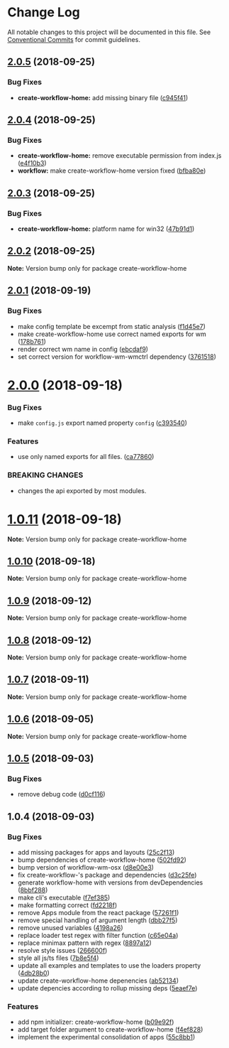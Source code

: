# Change Log

All notable changes to this project will be documented in this file.
See [Conventional Commits](https://conventionalcommits.org) for commit guidelines.

<a name="2.0.5"></a>
## [2.0.5](https://github.com/havardh/workflow/compare/create-workflow-home@2.0.4...create-workflow-home@2.0.5) (2018-09-25)


### Bug Fixes

* **create-workflow-home:** add missing binary file ([c945f41](https://github.com/havardh/workflow/commit/c945f41))





<a name="2.0.4"></a>
## [2.0.4](https://github.com/havardh/workflow/compare/create-workflow-home@2.0.3...create-workflow-home@2.0.4) (2018-09-25)


### Bug Fixes

* **create-workflow-home:** remove executable permission from index.js ([e4f10b3](https://github.com/havardh/workflow/commit/e4f10b3))
* **workflow:** make create-workflow-home version fixed ([bfba80e](https://github.com/havardh/workflow/commit/bfba80e))





<a name="2.0.3"></a>
## [2.0.3](https://github.com/havardh/workflow/compare/create-workflow-home@2.0.2...create-workflow-home@2.0.3) (2018-09-25)


### Bug Fixes

* **create-workflow-home:** platform name for win32 ([47b91d1](https://github.com/havardh/workflow/commit/47b91d1))





<a name="2.0.2"></a>
## [2.0.2](https://github.com/havardh/workflow/compare/create-workflow-home@2.0.1...create-workflow-home@2.0.2) (2018-09-25)

**Note:** Version bump only for package create-workflow-home





<a name="2.0.1"></a>
## [2.0.1](https://github.com/havardh/workflow/compare/create-workflow-home@2.0.0...create-workflow-home@2.0.1) (2018-09-19)


### Bug Fixes

* make config template be excempt from static analysis ([f1d45e7](https://github.com/havardh/workflow/commit/f1d45e7))
* make create-workflow-home use correct named exports for wm ([178b761](https://github.com/havardh/workflow/commit/178b761))
* render correct wm name in config ([ebcdaf9](https://github.com/havardh/workflow/commit/ebcdaf9))
* set correct version for workflow-wm-wmctrl dependency ([3761518](https://github.com/havardh/workflow/commit/3761518))





<a name="2.0.0"></a>
# [2.0.0](https://github.com/havardh/workflow/compare/create-workflow-home@1.0.11...create-workflow-home@2.0.0) (2018-09-18)


### Bug Fixes

* make `config.js` export named property `config` ([c393540](https://github.com/havardh/workflow/commit/c393540))


### Features

* use only named exports for all files. ([ca77860](https://github.com/havardh/workflow/commit/ca77860))


### BREAKING CHANGES

* changes the api exported by most modules.





<a name="1.0.11"></a>
# [1.0.11](https://github.com/havardh/workflow/compare/create-workflow-home@1.0.10...create-workflow-home@1.0.11) (2018-09-18)

**Note:** Version bump only for package create-workflow-home





<a name="1.0.10"></a>
## [1.0.10](https://github.com/havardh/workflow/compare/create-workflow-home@1.0.9...create-workflow-home@1.0.10) (2018-09-18)

**Note:** Version bump only for package create-workflow-home





<a name="1.0.9"></a>
## [1.0.9](https://github.com/havardh/workflow/compare/create-workflow-home@1.0.8...create-workflow-home@1.0.9) (2018-09-12)

**Note:** Version bump only for package create-workflow-home





<a name="1.0.8"></a>
## [1.0.8](https://github.com/havardh/workflow/compare/create-workflow-home@1.0.7...create-workflow-home@1.0.8) (2018-09-12)

**Note:** Version bump only for package create-workflow-home





<a name="1.0.7"></a>
## [1.0.7](https://github.com/havardh/workflow/compare/create-workflow-home@1.0.6...create-workflow-home@1.0.7) (2018-09-11)

**Note:** Version bump only for package create-workflow-home





<a name="1.0.6"></a>
## [1.0.6](https://github.com/havardh/workflow/compare/create-workflow-home@1.0.5...create-workflow-home@1.0.6) (2018-09-05)

**Note:** Version bump only for package create-workflow-home





<a name="1.0.5"></a>
## [1.0.5](https://github.com/havardh/workflow/compare/create-workflow-home@1.0.4...create-workflow-home@1.0.5) (2018-09-03)


### Bug Fixes

* remove debug code ([d0cf116](https://github.com/havardh/workflow/commit/d0cf116))





<a name="1.0.4"></a>
## 1.0.4 (2018-09-03)


### Bug Fixes

* add missing packages for apps and layouts ([25c2f13](https://github.com/havardh/workflow/commit/25c2f13))
* bump dependencies of create-workflow-home ([502fd92](https://github.com/havardh/workflow/commit/502fd92))
* bump version of workflow-wm-osx ([d8e00e3](https://github.com/havardh/workflow/commit/d8e00e3))
* fix create-workflow-'s package and dependencies ([d3c25fe](https://github.com/havardh/workflow/commit/d3c25fe))
* generate workflow-home with versions from devDependencies ([8bbf288](https://github.com/havardh/workflow/commit/8bbf288))
* make cli's executable ([f7ef385](https://github.com/havardh/workflow/commit/f7ef385))
* make formatting correct ([fd2218f](https://github.com/havardh/workflow/commit/fd2218f))
* remove Apps module from the react package ([57261f1](https://github.com/havardh/workflow/commit/57261f1))
* remove special handling of argument length ([dbb27f5](https://github.com/havardh/workflow/commit/dbb27f5))
* remove unused variables ([4198a26](https://github.com/havardh/workflow/commit/4198a26))
* replace loader test regex with filter function ([c65e04a](https://github.com/havardh/workflow/commit/c65e04a))
* replace minimax pattern with regex ([8897a12](https://github.com/havardh/workflow/commit/8897a12))
* resolve style issues ([266600f](https://github.com/havardh/workflow/commit/266600f))
* style all js/ts files ([7b8e5f4](https://github.com/havardh/workflow/commit/7b8e5f4))
* update all examples and templates to use the loaders property ([4db28b0](https://github.com/havardh/workflow/commit/4db28b0))
* update create-workflow-home depenencies ([ab52134](https://github.com/havardh/workflow/commit/ab52134))
* update depencies according to rollup missing deps ([5eaef7e](https://github.com/havardh/workflow/commit/5eaef7e))


### Features

* add npm initializer: create-workflow-home ([b09e92f](https://github.com/havardh/workflow/commit/b09e92f))
* add target folder argument to create-workflow-home ([f4ef828](https://github.com/havardh/workflow/commit/f4ef828))
* implement the experimental consolidation of apps ([55c8bb1](https://github.com/havardh/workflow/commit/55c8bb1))
